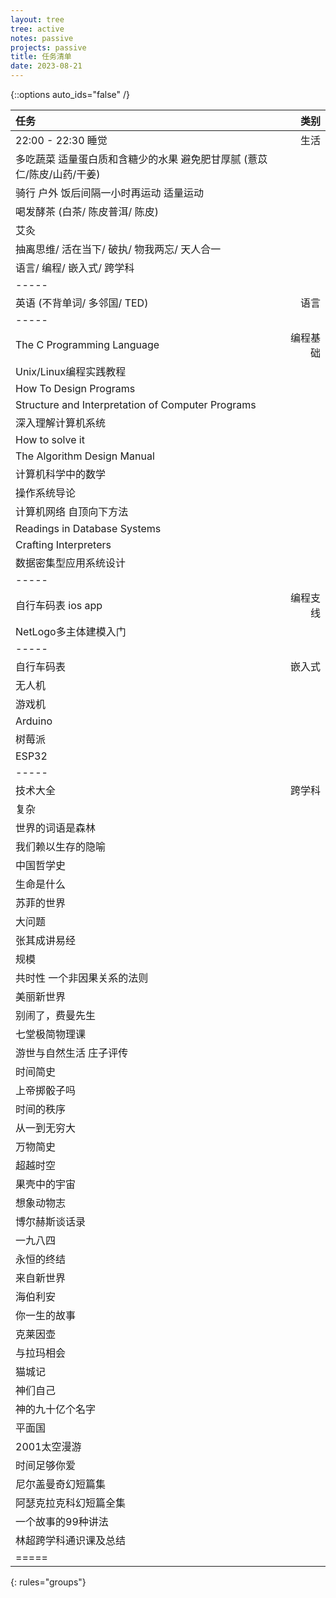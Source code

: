 ```yaml
---
layout: tree
tree: active
notes: passive
projects: passive
title: 任务清单
date: 2023-08-21
---
```



{::options auto_ids="false" /}


| 任务                                                                          | 类别       |
|:------------------------------------------------------------------------------|-----------:|
| 22:00 - 22:30 睡觉                                                            | 生活       |
| 多吃蔬菜 适量蛋白质和含糖少的水果 避免肥甘厚腻 (薏苡仁/陈皮/山药/干姜)        |            |
| 骑行 户外 饭后间隔一小时再运动 适量运动                                       |            |
| 喝发酵茶 (白茶/ 陈皮普洱/ 陈皮)                                               |            |
| 艾灸                                                                          |            |
| 抽离思维/ 活在当下/ 破执/ 物我两忘/ 天人合一                                  |            |
| 语言/ 编程/ 嵌入式/ 跨学科                                                    |            |
|-----
| 英语 (不背单词/ 多邻国/ TED)                                             | 语言       |
|-----
| The C Programming Language                                                    | 编程基础   |
| Unix/Linux编程实践教程                                                        |            |
| How To Design Programs                                                        |            |
| Structure and Interpretation of Computer Programs                             |            |
| 深入理解计算机系统                                                            |            |
| How to solve it                                                               |            |
| The Algorithm Design Manual                                                   |            |
| 计算机科学中的数学                                                            |            |
| 操作系统导论                                                                  |            |
| 计算机网络 自顶向下方法                                                       |            |
| Readings in Database Systems                                                  |            |
| Crafting Interpreters                                                         |            |
| 数据密集型应用系统设计                                                        |            |
|-----
| 自行车码表 ios app                                                            | 编程支线   |
| NetLogo多主体建模入门                                                         |            |
|-----
| 自行车码表                                                                    | 嵌入式     |
| 无人机                                                                        |            |
| 游戏机                                                                        |            |
| Arduino                                                                       |            |
| 树莓派                                                                        |            |
| ESP32                                                                         |            |
|-----
| 技术大全                                                                      | 跨学科     |
| 复杂                                                                          |            |
| 世界的词语是森林                                                              |            |
| 我们赖以生存的隐喻                                                            |            |
| 中国哲学史                                                                    |            |
| 生命是什么                                                                    |            |
| 苏菲的世界                                                                    |            |
| 大问题                                                                        |            |
| 张其成讲易经                                                                  |            |
| 规模                                                                          |            |
| 共时性 一个非因果关系的法则                                                   |            |
| 美丽新世界                                                                    |            |
| 别闹了，费曼先生                                                              |            |
| 七堂极简物理课                                                                |            |
| 游世与自然生活 庄子评传                                                       |            |
| 时间简史                                                                      |            |
| 上帝掷骰子吗                                                                  |            |
| 时间的秩序                                                                    |            |
| 从一到无穷大                                                                  |            |
| 万物简史                                                                      |            |
| 超越时空                                                                      |            |
| 果壳中的宇宙                                                                  |            |
| 想象动物志                                                                    |            |
| 博尔赫斯谈话录                                                                |            |
| 一九八四                                                                      |            |
| 永恒的终结                                                                    |            |
| 来自新世界                                                                    |            |
| 海伯利安                                                                      |            |
| 你一生的故事                                                                  |            |
| 克莱因壶                                                                      |            |
| 与拉玛相会                                                                    |            |
| 猫城记                                                                        |            |
| 神们自己                                                                      |            |
| 神的九十亿个名字                                                              |            |
| 平面国                                                                        |            |
| 2001太空漫游                                                                  |            |
| 时间足够你爱                                                                  |            |
| 尼尔盖曼奇幻短篇集                                                            |            |
| 阿瑟克拉克科幻短篇全集                                                        |            |
| 一个故事的99种讲法                                                            |            |
| 林超跨学科通识课及总结                                                        |            |
|=====
{: rules="groups"}

